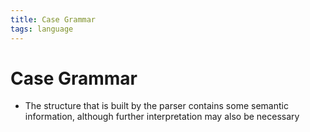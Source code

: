 ```yaml
---
title: Case Grammar
tags: language
---
```


# Case Grammar
- The structure that is built by the parser contains some semantic information, although further interpretation may also be necessary













































































